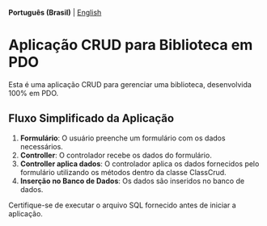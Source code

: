 **Português (Brasil)** | [English](README_en.md)

# Aplicação CRUD para Biblioteca em PDO

Esta é uma aplicação CRUD para gerenciar uma biblioteca, desenvolvida 100% em PDO.

## Fluxo Simplificado da Aplicação

1. **Formulário**: O usuário preenche um formulário com os dados necessários.
2. **Controller**: O controlador recebe os dados do formulário.
3. **Controller aplica dados**: O controlador aplica os dados fornecidos pelo formulário utilizando os métodos dentro da classe ClassCrud.
4. **Inserção no Banco de Dados**: Os dados são inseridos no banco de dados.

Certifique-se de executar o arquivo SQL fornecido antes de iniciar a aplicação.

